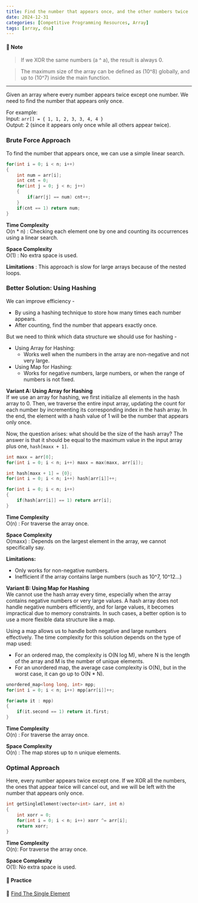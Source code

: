 ```yaml
---
title: Find the number that appears once, and the other numbers twice
date: 2024-12-31
categories: [Competitive Programming Resources, Array]
tags: [array, dsa]
---
```


#### **📝 Note**

> If we XOR the same numbers (a ^ a), the result is always 0.

> The maximum size of the array can be defined as (10^8) globally, and up to (10^7) inside the main function.

---

Given an array where every number appears twice except one number. We need to find the number that appears only once.

For example:\
Input: `arr[] = { 1, 1, 2, 3, 3, 4, 4 }`\
Output: 2 (since it appears only once while all others appear twice).

### Brute Force Approach

To find the number that appears once, we can use a simple linear search.

```cpp
for(int i = 0; i < n; i++)
{
    int num = arr[i];
    int cnt = 0;
    for(int j = 0; j < n; j++)
    {
        if(arr[j] == num) cnt++;
    }
    if(cnt == 1) return num;
}
```

**Time Complexity**\
O(n * n) : Checking each element one by one and counting its occurrences using a linear search.

**Space Complexity**\
O(1) : No extra space is used.

**Limitations** : This approach is slow for large arrays because of the nested loops.

### Better Solution: Using Hashing

We can improve efficiency -

- By using a hashing technique to store how many times each number appears.
- After counting, find the number that appears exactly once.

But we need to think which data structure we should use for hashing - 

- Using Array for Hashing:
  - Works well when the numbers in the array are non-negative and not very large.
- Using Map for Hashing:
  - Works for negative numbers, large numbers, or when the range of numbers is not fixed.

**Variant A: Using Array for Hashing**\
If we use an array for hashing, we first initialize all elements in the hash array to 0. Then, we traverse the entire input array, updating the count for each number by incrementing its corresponding index in the hash array. In the end, the element with a hash value of 1 will be the number that appears only once.

Now, the question arises: what should be the size of the hash array? The answer is that it should be equal to the maximum value in the input array plus one, `hash[maxx + 1]`.

```cpp
int maxx = arr[0];
for(int i = 0; i < n; i++) maxx = max(maxx, arr[i]);

int hash[maxx + 1] = {0};
for(int i = 0; i < n; i++) hash[arr[i]]++;

for(int i = 0; i < n; i++)
{
    if(hash[arr[i]] == 1) return arr[i];
}
```

**Time Complexity**\
O(n) : For traverse the array once.

**Space Complexity**\
O(maxx) : Depends on the largest element in the array, we cannot specifically say.

**Limitations:**

- Only works for non-negative numbers.
- Inefficient if the array contains large numbers (such as 10^7, 10^12...)

**Variant B: Using Map for Hashing**\
We cannot use the hash array every time, especially when the array contains negative numbers or very large values. A hash array does not handle negative numbers efficiently, and for large values, it becomes impractical due to memory constraints. In such cases, a better option is to use a more flexible data structure like a map.

Using a map allows us to handle both negative and large numbers effectively. The time complexity for this solution depends on the type of map used:

- For an ordered map, the complexity is O(N log M), where N is the length of the array and M is the number of unique elements.
- For an unordered map, the average case complexity is O(N), but in the worst case, it can go up to O(N * N).

```cpp
unordered_map<long long, int> mpp;
for(int i = 0; i < n; i++) mpp[arr[i]]++; 

for(auto it : mpp)
{
    if(it.second == 1) return it.first;
}
```

**Time Complexity**\
O(n) : For traverse the array once.

**Space Complexity**\
O(n) : The map stores up to n unique elements.

### Optimal Approach

Here, every number appears twice except one. If we XOR all the numbers, the ones that appear twice will cancel out, and we will be left with the number that appears only once.

```cpp
int getSingleElement(vector<int> &arr, int n)
{
    int xorr = 0;
    for(int i = 0; i < n; i++) xorr ^= arr[i];
    return xorr;
}
```

**Time Complexity**\
O(n): For traverse the array once.

**Space Complexity**\
O(1): No extra space is used.

#### **🎯 Practice**

🔗 [Find The Single Element](https://www.naukri.com/code360/problems/find-the-single-element_6680465)